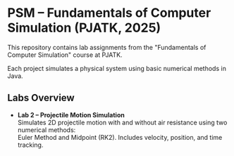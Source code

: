 # PSM – Fundamentals of Computer Simulation (PJATK, 2025)

This repository contains lab assignments from the "Fundamentals of Computer Simulation" course at PJATK.

Each project simulates a physical system using basic numerical methods in Java.

## Labs Overview

- **Lab 2 – Projectile Motion Simulation**  
  Simulates 2D projectile motion with and without air resistance using two numerical methods:  
  Euler Method and Midpoint (RK2). Includes velocity, position, and time tracking.
